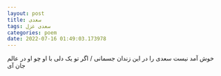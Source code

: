 ```yaml
---
layout: post
title: سعدی
tags: سعدی غزل
categories: poem
date: 2022-07-16 01:49:03.173978
---
```


خوش آمد نیست سعدی را در این زندان جسمانی / اگر تو یک دلی با او چو او در عالم جان آی